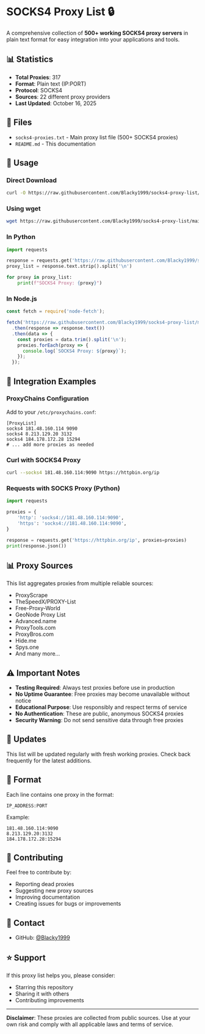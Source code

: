 # SOCKS4 Proxy List 🔒

A comprehensive collection of **500+ working SOCKS4 proxy servers** in plain text format for easy integration into your applications and tools.

## 📊 Statistics

- **Total Proxies**: 317
- **Format**: Plain text (IP:PORT)
- **Protocol**: SOCKS4
- **Sources**: 22 different proxy providers
- **Last Updated**: October 16, 2025

## 📁 Files

- `socks4-proxies.txt` - Main proxy list file (500+ SOCKS4 proxies)
- `README.md` - This documentation

## 🚀 Usage

### Direct Download
```bash
curl -O https://raw.githubusercontent.com/Blacky1999/socks4-proxy-list/main/socks4-proxies.txt
```

### Using wget
```bash
wget https://raw.githubusercontent.com/Blacky1999/socks4-proxy-list/main/socks4-proxies.txt
```

### In Python
```python
import requests

response = requests.get('https://raw.githubusercontent.com/Blacky1999/socks4-proxy-list/main/socks4-proxies.txt')
proxy_list = response.text.strip().split('\n')

for proxy in proxy_list:
    print(f"SOCKS4 Proxy: {proxy}")
```

### In Node.js
```javascript
const fetch = require('node-fetch');

fetch('https://raw.githubusercontent.com/Blacky1999/socks4-proxy-list/main/socks4-proxies.txt')
  .then(response => response.text())
  .then(data => {
    const proxies = data.trim().split('\n');
    proxies.forEach(proxy => {
      console.log(`SOCKS4 Proxy: ${proxy}`);
    });
  });
```

## 🔧 Integration Examples

### ProxyChains Configuration
Add to your `/etc/proxychains.conf`:
```
[ProxyList]
socks4 181.48.160.114 9090
socks4 8.213.129.20 3132
socks4 184.178.172.28 15294
# ... add more proxies as needed
```

### Curl with SOCKS4 Proxy
```bash
curl --socks4 181.48.160.114:9090 https://httpbin.org/ip
```

### Requests with SOCKS Proxy (Python)
```python
import requests

proxies = {
    'http': 'socks4://181.48.160.114:9090',
    'https': 'socks4://181.48.160.114:9090',
}

response = requests.get('https://httpbin.org/ip', proxies=proxies)
print(response.json())
```

## 📊 Proxy Sources

This list aggregates proxies from multiple reliable sources:
- ProxyScrape
- TheSpeedX/PROXY-List
- Free-Proxy-World
- GeoNode Proxy List
- Advanced.name
- ProxyTools.com
- ProxyBros.com
- Hide.me
- Spys.one
- And many more...

## ⚠️ Important Notes

- **Testing Required**: Always test proxies before use in production
- **No Uptime Guarantee**: Free proxies may become unavailable without notice
- **Educational Purpose**: Use responsibly and respect terms of service
- **No Authentication**: These are public, anonymous SOCKS4 proxies
- **Security Warning**: Do not send sensitive data through free proxies

## 🔄 Updates

This list will be updated regularly with fresh working proxies. Check back frequently for the latest additions.

## 📜 Format

Each line contains one proxy in the format:
```
IP_ADDRESS:PORT
```

Example:
```
181.48.160.114:9090
8.213.129.20:3132
184.178.172.28:15294
```

## 🤝 Contributing

Feel free to contribute by:
- Reporting dead proxies
- Suggesting new proxy sources
- Improving documentation
- Creating issues for bugs or improvements

## 📧 Contact

- GitHub: [@Blacky1999](https://github.com/Blacky1999)

## ⭐ Support

If this proxy list helps you, please consider:
- Starring this repository
- Sharing it with others
- Contributing improvements

---

**Disclaimer**: These proxies are collected from public sources. Use at your own risk and comply with all applicable laws and terms of service.
